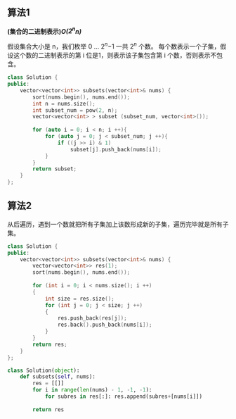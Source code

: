 ## 算法1

**(集合的二进制表示)*O($2^{n}$n)***

假设集合大小是 n，我们枚举 0 … $2^{n}$−1 一共 $2^{n}$ 个数。
每个数表示一个子集，假设这个数的二进制表示的第 i 位是1，则表示该子集包含第 i 个数，否则表示不包含。

```CPP
class Solution {
public:
    vector<vector<int>> subsets(vector<int>& nums) {
        sort(nums.begin(), nums.end());
        int n = nums.size();
        int subset_num = pow(2, n);
        vector<vector<int> > subset (subset_num, vector<int>());
        
        for (auto i = 0; i < n; i ++){
            for (auto j = 0; j < subset_num; j ++){
                if ((j >> i) & 1)
                    subset[j].push_back(nums[i]);
            }
        }
        return subset;
    }
};
```

## 算法2

从后遍历，遇到一个数就把所有子集加上该数形成新的子集，遍历完毕就是所有子集。

```CPP
class Solution {
public:
    vector<vector<int>> subsets(vector<int>& nums) {
        vector<vector<int>> res(1);
        sort(nums.begin(), nums.end());
        
        for (int i = 0; i < nums.size(); i ++)
        {
            int size = res.size();
            for (int j = 0; j < size; j ++)
            {
                res.push_back(res[j]);
                res.back().push_back(nums[i]);
            }
        }   
        return res;
    }
};
```

```Python
class Solution(object):
    def subsets(self, nums):
        res = [[]]
        for i in range(len(nums) - 1, -1, -1):
            for subres in res[:]: res.append(subres+[nums[i]])
    
        return res
```